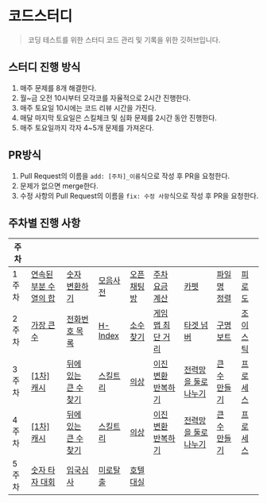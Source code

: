 # 코드스터디
> 코딩 테스트를 위한 스터디 코드 관리 및 기록을 위한 깃허브입니다.

## 스터디 진행 방식
1. 매주 문제를 8개 해결한다.
2. 월~금 오전 10시부터 모각코를 자율적으로 2시간 진행한다.
3. 매주 토요일 10시에는 코드 리뷰 시간을 가진다.
4. 매달 마지막 토요일은 스킬체크 및 심화 문제를 2시간 동안 진행한다.
5. 매주 토요일까지 각자 4~5개 문제를 가져온다.

## PR방식
1. Pull Request의 이름을 `add: [주차]_이름`식으로 작성 후 PR을 요청한다.
2. 문제가 없으면 merge한다.
3. 수정 사항의 Pull Request의 이름을 `fix: 수정 사항`식으로 작성 후 PR을 요청한다.

## 주차별 진행 사항
| 주차 | | | | | | | | |
|---|---|---| --- |--- |--- |--- |--- |--- |
| 1주차 | [연속된 부분 수열의 합](https://school.programmers.co.kr/learn/courses/30/lessons/178870) | [숫자 변환하기](https://school.programmers.co.kr/learn/courses/30/lessons/154538) | [모음사전](https://school.programmers.co.kr/learn/courses/30/lessons/84512) | [오픈채팅방](https://school.programmers.co.kr/learn/courses/30/lessons/42888) | [주차 요금 계산](https://school.programmers.co.kr/learn/courses/30/lessons/92341?language=java) | [카펫](https://school.programmers.co.kr/learn/courses/30/lessons/42842?language=java)| [파일명 정렬](https://school.programmers.co.kr/learn/courses/30/lessons/17686) |[피로도](https://school.programmers.co.kr/learn/courses/30/lessons/87946) |
| 2주차 | [가장 큰 수](https://school.programmers.co.kr/learn/courses/30/lessons/42746)  | [전화번호 목록](https://school.programmers.co.kr/learn/courses/30/lessons/42577) | [H-Index](https://school.programmers.co.kr/learn/courses/30/lessons/42747) | [소수 찾기](https://school.programmers.co.kr/learn/courses/30/lessons/42839) | [게임 맵 최단 거리](https://school.programmers.co.kr/learn/courses/30/lessons/1844) | [타겟 넘버](https://school.programmers.co.kr/learn/courses/30/lessons/43165) | [구명보트](https://school.programmers.co.kr/learn/courses/30/lessons/42885) | [조이스틱](https://school.programmers.co.kr/learn/courses/30/lessons/42860) | 
| 3주차 | [[1차] 캐시](https://school.programmers.co.kr/learn/courses/30/lessons/17680) | [뒤에 있는 큰 수 찾기](https://school.programmers.co.kr/learn/courses/30/lessons/154539) |[스킬트리](https://school.programmers.co.kr/learn/courses/30/lessons/49993) | [의상](https://school.programmers.co.kr/learn/courses/30/lessons/42578) | [이진 변환 반복하기](https://school.programmers.co.kr/learn/courses/30/lessons/70129) | [전력망을 둘로 나누기](https://school.programmers.co.kr/learn/courses/30/lessons/86971) | [큰 수 만들기](https://school.programmers.co.kr/learn/courses/30/lessons/42883?language=java#) | [프로세스](https://school.programmers.co.kr/learn/courses/30/lessons/42587)|
| 4주차 | [[1차] 캐시](https://school.programmers.co.kr/learn/courses/30/lessons/17680) | [뒤에 있는 큰 수 찾기](https://school.programmers.co.kr/learn/courses/30/lessons/154539) |[스킬트리](https://school.programmers.co.kr/learn/courses/30/lessons/49993) | [의상](https://school.programmers.co.kr/learn/courses/30/lessons/42578) | [이진 변환 반복하기](https://school.programmers.co.kr/learn/courses/30/lessons/70129) | [전력망을 둘로 나누기](https://school.programmers.co.kr/learn/courses/30/lessons/86971) | [큰 수 만들기](https://school.programmers.co.kr/learn/courses/30/lessons/42883?language=java#) | [프로세스](https://school.programmers.co.kr/learn/courses/30/lessons/42587)|
| 5주차 | [숫자 타자 대회](https://school.programmers.co.kr/learn/courses/30/lessons/136797) |[입국심사](https://school.programmers.co.kr/learn/courses/30/lessons/43238) | [미로탈출](https://school.programmers.co.kr/learn/courses/30/lessons/159993) | [호텔대실](https://school.programmers.co.kr/learn/courses/30/lessons/155651) |
